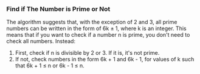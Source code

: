 ### Find if The Number is Prime or Not

The algorithm suggests that, with the exception of 2 and 3, all prime numbers can be written in the form of 6k ± 1, where k is an integer. This means that if you want to check if a number n is prime, you don't need to check all numbers. Instead:

1. First, check if n is divisible by 2 or 3. If it is, it's not prime.
2. If not, check numbers in the form 6k + 1 and 6k - 1, for values of k such that 6k + 1 ≤ n or 6k - 1 ≤ n.


